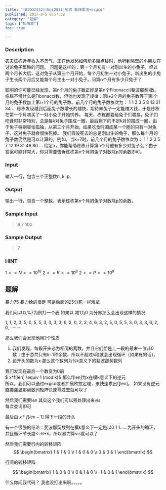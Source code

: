 ```yaml
---
title: "[BZOJ2432][Noi2011]兔农 矩阵乘法+exgcd"
published: 2017-8-5 8:57:32
category: "题解"
tags: ["矩阵乘"]
toc: true

---
```



### Description
 农夫栋栋近年收入不景气，正在他发愁如何能多赚点钱时，他听到隔壁的小朋友在讨论兔子繁殖的问题。
问题是这样的：第一个月初有一对刚出生的小兔子，经过两个月长大后，这对兔子从第三个月开始，每个月初生一对小兔子。新出生的小兔子生长两个月后又能每个月生出一对小兔子。问第n个月有多少只兔子？
<!--more-->
聪明的你可能已经发现，第n个月的兔子数正好是第n个Fibonacci(斐波那契)数。栋栋不懂什么是Fibonacci数，但他也发现了规律：第i+2个月的兔子数等于第i个月的兔子数加上第i+1个月的兔子数。前几个月的兔子数依次为：
1 1 2 3 5 8 13 21 34 …
栋栋发现越到后面兔子数增长的越快，期待养兔子一定能赚大钱，于是栋栋在第一个月初买了一对小兔子开始饲养。
每天，栋栋都要给兔子们喂食，兔子们吃食时非常特别，总是每k对兔子围成一圈，最后剩下的不足k对的围成一圈，由于兔子特别害怕孤独，从第三个月开始，如果吃食时围成某一个圈的只有一对兔子，这对兔子就会很快死掉。
我们假设死去的总是刚出生的兔子，那么每个月的兔子数仍然是可以计算的。例如，当k=7时，前几个月的兔子数依次为：
1 1 2 3 5 7 12 19 31 49 80 …
给定n，你能帮助栋栋计算第n个月他有多少对兔子么？由于答案可能非常大，你只需要告诉栋栋第n个月的兔子对数除p的余数即可。

### Input

输入一行，包含三个正整数n, k, p。

### Output
输出一行，包含一个整数，表示栋栋第n个月的兔子对数除p的余数。

### Sample Input
>6 7 100

### Sample Output
>7

### HINT

$1<=N<=10^18$
$2<=K<=10^6$
$2<=P<=10^9$

## 题解
暴力75 暴力给的很足
可是后面的25分死一样难拿  

我们可以以%7为例打一个表
如果以 减1为0 为分界那么会出现这样的情况

1, 1, 2, 3, 5, 0,
5, 5, 3, 0,
3, 3, 6, 2, 0,
2, 2, 4, 6, 3, 2, 5, 0,
5, 5, 3, 0,
3, 3, 6, 2, 0,
·········

那么我们会发现他用2个性质
1. 我们发现，每段开头必为相同的两数，并且它们恰是上一段的最末一位非0数；由于总共只有k−1种余数，所以不超过k段就会出现循环（如果有的话）。
2. 设开头的数为x 那么这个数列为%k意义下的斐波那契数列

我们发现在最后一个数变为0前  
$ x*f[len] \equiv 1 (mod k)$
那么f[len]为x在模k意义下的逆元  
所以，我们可以通过exgcd或者扩展欧拉定理，来快速求出f[len]。
如果没有逆元直接斐波那契数列矩阵快速幂过去就可以了

然后我们需要len
其实这个我们可以预处理出来vis  
每次查询即可  

最后由 $x*f[len-1]$ 得下一段的开头  

有一个很强的结论：斐波那契数列在模k意义下一定是以0 1 1……为开头的循环，并且循环节长度<=6*k，所以暴力算vis就可以了  

然后我们需要行内的转移矩阵
$$ \begin{bmatrix} 1 & 1 & 0 \\ 1 & 0 & 0 \\ 0 & 0 & 1 \end{bmatrix} $$

行间的转移矩阵

$$ \begin{bmatrix} 1 & 0 & 0 \\ 0 & 1 & 0 \\ -1 & 0 & 1 \end{bmatrix} $$


什么你问我代码？
我也没打出来啊。。。。。

